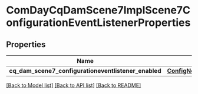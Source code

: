 # ComDayCqDamScene7ImplScene7ConfigurationEventListenerProperties

## Properties
Name | Type | Description | Notes
------------ | ------------- | ------------- | -------------
**cq_dam_scene7_configurationeventlistener_enabled** | [**ConfigNodePropertyBoolean**](ConfigNodePropertyBoolean.md) |  | [optional] 

[[Back to Model list]](../README.md#documentation-for-models) [[Back to API list]](../README.md#documentation-for-api-endpoints) [[Back to README]](../README.md)


